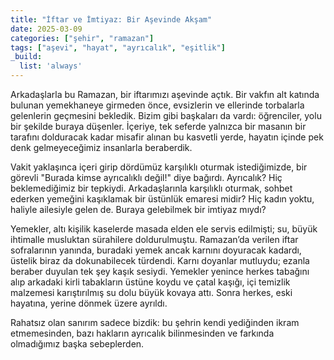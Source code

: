 ```yaml
---
title: "İftar ve İmtiyaz: Bir Aşevinde Akşam"
date: 2025-03-09
categories: ["şehir", "ramazan"]
tags: ["aşevi", "hayat", "ayrıcalık", "eşitlik"]
_build:
  list: 'always'
---
```


Arkadaşlarla bu Ramazan, bir iftarımızı aşevinde açtık. Bir vakfın alt katında bulunan yemekhaneye girmeden önce, evsizlerin ve ellerinde torbalarla gelenlerin geçmesini bekledik. Bizim gibi başkaları da vardı: öğrenciler, yolu bir şekilde buraya düşenler. İçeriye, tek seferde yalnızca bir masanın bir tarafını dolduracak kadar misafir alınan bu kasvetli yerde, hayatın içinde pek denk gelmeyeceğimiz insanlarla beraberdik.

Vakit yaklaşınca içeri girip dördümüz karşılıklı oturmak istediğimizde, bir görevli "Burada kimse ayrıcalıklı değil!" diye bağırdı. Ayrıcalık? Hiç beklemediğimiz bir tepkiydi. Arkadaşlarınla karşılıklı oturmak, sohbet ederken yemeğini kaşıklamak bir üstünlük emaresi midir? Hiç kadın yoktu, haliyle ailesiyle gelen de. Buraya gelebilmek bir imtiyaz mıydı?

Yemekler, altı kişilik kaselerde masada elden ele servis edilmişti; su, büyük ihtimalle musluktan sürahilere doldurulmuştu. Ramazan’da verilen iftar sofralarının yanında, buradaki yemek ancak karnını doyuracak kadardı, üstelik biraz da dokunabilecek türdendi. Karnı doyanlar mutluydu; ezanla beraber duyulan tek şey kaşık sesiydi. Yemekler yenince herkes tabağını alıp arkadaki kirli tabakların üstüne koydu ve çatal kaşığı, içi temizlik malzemesi karıştırılmış su dolu büyük kovaya attı. Sonra herkes, eski hayatına, yerine dönmek üzere ayrıldı.

Rahatsız olan sanırım sadece bizdik: bu şehrin kendi yediğinden ikram etmemesinden, bazı hakların ayrıcalık bilinmesinden ve farkında olmadığımız başka sebeplerden.